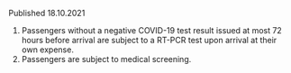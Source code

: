 Published 18.10.2021
1. Passengers without a negative COVID-19 test result issued at most 72 hours before arrival are subject to a RT-PCR test upon arrival at their own expense.
2. Passengers are subject to medical screening.
</p>
